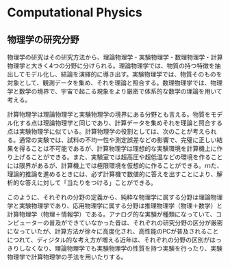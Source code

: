# Computational Physics

## 物理学の研究分野

物理学の研究はその研究方法から、理論物理学・実験物理学・数理物理学・計算物理学と大きく4つの分野に分けられる。理論物理学では、物質の持つ特徴を抽出してモデル化し、結論を演繹的に導き出す。実験物理学では、物質そのものを対象として、観測データを集め、それを理論と照合する。数理物理学では、物理学と数学の境界で、宇宙で起こる現象をより厳密で体系的な数学の理論を用いて考える。

計算物理学は理論物理学と実験物理学の境界にある分野とも言える。物質をモデル化する点は理論物理学と同じであり、計算データを集めそれを理論と照合する点は実験物理学に似ている。計算物理学の役割としては、次のことが考えられる。通常の実験では、試料の不均一性や測定誤差などの影響で、完璧に正しい結果を得ることは不可能であるが、計算物理学は理想的な実験環境を計算機上に作り上げることができる。また、実験室では超高圧や超低温などの環境を作ることには限界があるが、計算機上では極限環境を仮想的に作ることができる。ｍた、理論的推論を進めるときには、必ず計算機で数値的に答えを出すことにより、解析的な答えに対して「当たりをつける」ことができる。

このように、それぞれの分野の定義から、純粋な物理学に属する分野は理論物理学と実験物理学であり、応用物理学に属する分野は推理物理学（物理＋数学）と計算物理学（物理＋情報学）である。アナログ的な実験が種類になっていて、コンピューターの普及ができていなかった昔は、それぞれの研究分野の区分が厳密になっていたが、計算方法が徐々に高度化され、高性能のPCが普及されることにつれて、ディジタル的な考え方が増える近年は、それぞれの分野の区別がはっきりしなくなり、理論物理学でも実験物理学の性質を持つ実験を行ったり、実験物理学で計算物理学の手法を用いたりする。
